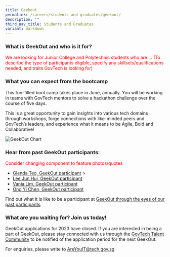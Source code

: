 ```yaml
---
title: Geekout
permalink: /careers/students-and-graduates/geekout/
description: ""
third_nav_title: Students and Graduates
variant: markdown
---
```

### What is GeekOut and who is it for?
<font color="red"> We are looking for Junior College and Polytechnic students who are ... (To describe the type of participants eligible, specify any skillsets/qualifications needed, and traits GovTech is looking for) </font>

### What you can expect from the bootcamp

This fun-filled boot camp takes place in June, annually. You will be working in teams with GovTech mentors to solve a hackathon challenge over the course of five days.

This is a great opportunity to gain insights into various tech domains through workshops, forge connections with like-minded peers and GovTech’s leaders, and experience what it means to be Agile, Bold and Collaborative!

![GeekOut Chart](https://d33wubrfki0l68.cloudfront.net/54f495b1083bba19c834b99d6e261ed7dced7686/6adf2/images/careers/geekout_infographic_small.png)

### Hear from past GeekOut participants:


<font color="red"> Consider changing component to feature photos/quotes</font>

*   [Glenda Teo, GeekOut participant](https://www.instagram.com/p/CcxLgKKMfqu/?utm_source=ig_web_copy_link)
&gt; 
*   [Lee Jun Hui, GeekOut participant](https://www.instagram.com/p/CcfCMKABnF2/?utm_source=ig_web_copy_link)
*   [Vania Lim, GeekOut participant](https://www.instagram.com/p/COkMdi4Lam8/?utm_source=ig_web_copy_link)
*   [Ong Yi Chen, GeekOut participant](https://www.instagram.com/p/COaFnw0HOeh/?utm_source=ig_web_copy_link)

Find out what it is like to be a participant at&nbsp;[GeekOut through the eyes of our past participants](https://medium.com/ytpo-govtech/tagged/geekout).

### What are you waiting for? Join us today!

GeekOut applications for 2023 have closed. If you are interested in being a part of GeekOut, please stay connected with us through the&nbsp;[GovTech Talent Community](https://go.gov.sg/govtechtalentcommunity)&nbsp;to be notified of the application period for the next GeekOut.

For enquiries, please write to&nbsp;[AreYouIT@tech.gov.sg](mailto:AreYouIT@tech.gov.sg)